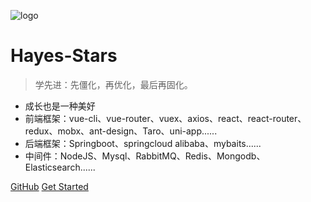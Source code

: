 ![logo](https://docsify.js.org/_media/icon.svg)

# Hayes-Stars

> 学先进：先僵化，再优化，最后再固化。

- 成长也是一种美好
- 前端框架：vue-cli、vue-router、vuex、axios、react、react-router、redux、mobx、ant-design、Taro、uni-app......
- 后端框架：Springboot、springcloud alibaba、mybaits......
- 中间件：NodeJS、Mysql、RabbitMQ、Redis、Mongodb、Elasticsearch......


[GitHub](https://hayes-stars.github.io/Hayes-Stars-Notebook/#/)
[Get Started](#Hayes-Stars-Notebook)
